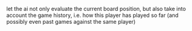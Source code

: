 let the ai not only evaluate the current board position, but also take into account the game history, i.e. how this player has played so far
(and possibly even past games against the same player)
